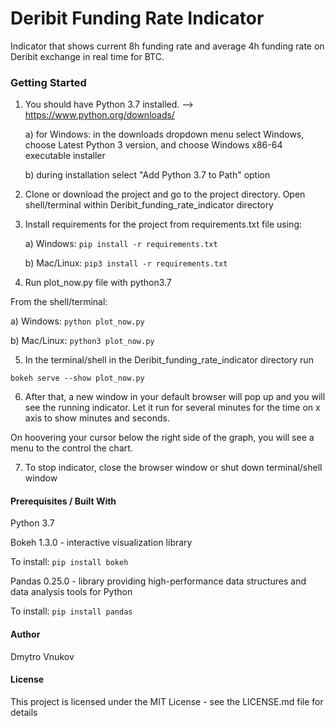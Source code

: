 # Deribit Funding Rate Indicator

Indicator that shows current 8h funding rate and average 4h funding rate on Deribit exchange in real time for BTC. 

### Getting Started

1) You should have Python 3.7 installed. --> https://www.python.org/downloads/

   a) for Windows: in the downloads dropdown menu select Windows, choose Latest Python 3 version, and choose Windows x86-64 executable installer
    
   b) during installation select "Add Python 3.7 to Path" option

2) Clone or download the project and go to the project directory. Open shell/terminal within Deribit_funding_rate_indicator directory

3) Install requirements for the project from requirements.txt file using:

   a) Windows: `pip install -r requirements.txt`
    
   b) Mac/Linux: `pip3 install -r requirements.txt`
 
4) Run plot_now.py file with python3.7

From the shell/terminal:
    
   a) Windows: `python plot_now.py`
    
   b) Mac/Linux: `python3 plot_now.py`

5) In the terminal/shell in the Deribit_funding_rate_indicator directory run 

`bokeh serve --show plot_now.py`

6) After that, a new window in your default browser will pop up and you will see the running indicator. Let it run for several
minutes for the time on x axis to show minutes and seconds. 

On hoovering your cursor below the right side of the graph, you will see a menu to the control the chart.

7) To stop indicator, close the browser window or shut down terminal/shell window


#### Prerequisites / Built With

Python 3.7

Bokeh 1.3.0 - interactive visualization library

To install: 
`pip install bokeh`

Pandas 0.25.0 - library providing high-performance data structures and data analysis tools for Python

To install: 
`pip install pandas`

#### Author

Dmytro Vnukov

#### License

This project is licensed under the MIT License - see the LICENSE.md file for details
